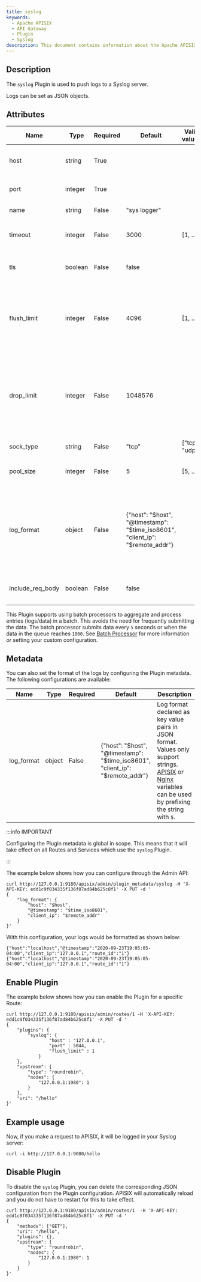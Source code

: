 ```yaml
---
title: syslog
keywords:
  - Apache APISIX
  - API Gateway
  - Plugin
  - Syslog
description: This document contains information about the Apache APISIX syslog Plugin.
---
```

<!--
#
# Licensed to the Apache Software Foundation (ASF) under one or more
# contributor license agreements.  See the NOTICE file distributed with
# this work for additional information regarding copyright ownership.
# The ASF licenses this file to You under the Apache License, Version 2.0
# (the "License"); you may not use this file except in compliance with
# the License.  You may obtain a copy of the License at
#
#     http://www.apache.org/licenses/LICENSE-2.0
#
# Unless required by applicable law or agreed to in writing, software
# distributed under the License is distributed on an "AS IS" BASIS,
# WITHOUT WARRANTIES OR CONDITIONS OF ANY KIND, either express or implied.
# See the License for the specific language governing permissions and
# limitations under the License.
#
-->

## Description

The `syslog` Plugin is used to push logs to a Syslog server.

Logs can be set as JSON objects.

## Attributes

| Name             | Type    | Required | Default      | Valid values  | Description                                                                                                              |
|------------------|---------|----------|--------------|---------------|--------------------------------------------------------------------------------------------------------------------------|
| host             | string  | True     |              |               | IP address or the hostname of the Syslog server.                                                                         |
| port             | integer | True     |              |               | Target port of the Syslog server.                                                                                        |
| name             | string  | False    | "sys logger" |               | Identifier for the server.                                                                                               |
| timeout          | integer | False    | 3000         | [1, ...]      | Timeout in ms for the upstream to send data.                                                                             |
| tls              | boolean | False    | false        |               | When set to `true` performs TLS verification.                                                                            |
| flush_limit      | integer | False    | 4096         | [1, ...]      | Maximum size of the buffer (KB) and the current message before it is flushed and written to the server.                  |
| drop_limit       | integer | False    | 1048576      |               | Maximum size of the buffer (KB) and the current message before the current message is dropped because of the size limit. |
| sock_type        | string  | False    | "tcp"        | ["tcp", "udp] | Transport layer protocol to use.                                                                                         |
| pool_size        | integer | False    | 5            | [5, ...]      | Keep-alive pool size used by `sock:keepalive`.                                                                           |
| log_format       | object  | False    | {"host": "$host", "@timestamp": "$time_iso8601", "client_ip": "$remote_addr"} |              | Log format declared as key value pairs in JSON format. Values only support strings. [APISIX](../apisix-variable.md) or [Nginx](http://nginx.org/en/docs/varindex.html) variables can be used by prefixing the string with `$`. |
| include_req_body | boolean | False    | false        |               | When set to `true` includes the request body in the log.                                                                 |

This Plugin supports using batch processors to aggregate and process entries (logs/data) in a batch. This avoids the need for frequently submitting the data. The batch processor submits data every `5` seconds or when the data in the queue reaches `1000`. See [Batch Processor](../batch-processor.md#configuration) for more information or setting your custom configuration.

## Metadata

You can also set the format of the logs by configuring the Plugin metadata. The following configurations are available:

| Name       | Type   | Required | Default                                                                       | Description                                                                                                                                                                                                                                             |
| ---------- | ------ | -------- | ----------------------------------------------------------------------------- | ------------------------------------------------------------------------------------------------------------------------------------------------------------------------------------------------------------------------------------------------------- |
| log_format | object | False    | {"host": "$host", "@timestamp": "$time_iso8601", "client_ip": "$remote_addr"} | Log format declared as key value pairs in JSON format. Values only support strings. [APISIX](../apisix-variable.md) or [Nginx](http://nginx.org/en/docs/varindex.html) variables can be used by prefixing the string with `$`. |

:::info IMPORTANT

Configuring the Plugin metadata is global in scope. This means that it will take effect on all Routes and Services which use the `syslog` Plugin.

:::

The example below shows how you can configure through the Admin API:

```shell
curl http://127.0.0.1:9180/apisix/admin/plugin_metadata/syslog -H 'X-API-KEY: edd1c9f034335f136f87ad84b625c8f1' -X PUT -d '
{
    "log_format": {
        "host": "$host",
        "@timestamp": "$time_iso8601",
        "client_ip": "$remote_addr"
    }
}'
```

With this configuration, your logs would be formatted as shown below:

```shell
{"host":"localhost","@timestamp":"2020-09-23T19:05:05-04:00","client_ip":"127.0.0.1","route_id":"1"}
{"host":"localhost","@timestamp":"2020-09-23T19:05:05-04:00","client_ip":"127.0.0.1","route_id":"1"}
```

## Enable Plugin

The example below shows how you can enable the Plugin for a specific Route:

```shell
curl http://127.0.0.1:9180/apisix/admin/routes/1 -H 'X-API-KEY: edd1c9f034335f136f87ad84b625c8f1' -X PUT -d '
{
    "plugins": {
        "syslog": {
                "host" : "127.0.0.1",
                "port" : 5044,
                "flush_limit" : 1
            }
    },
    "upstream": {
        "type": "roundrobin",
        "nodes": {
            "127.0.0.1:1980": 1
        }
    },
    "uri": "/hello"
}'
```

## Example usage

Now, if you make a request to APISIX, it will be logged in your Syslog server:

```shell
curl -i http://127.0.0.1:9080/hello
```

## Disable Plugin

To disable the `syslog` Plugin, you can delete the corresponding JSON configuration from the Plugin configuration. APISIX will automatically reload and you do not have to restart for this to take effect.

```shell
curl http://127.0.0.1:9180/apisix/admin/routes/1  -H 'X-API-KEY: edd1c9f034335f136f87ad84b625c8f1' -X PUT -d '
{
    "methods": ["GET"],
    "uri": "/hello",
    "plugins": {},
    "upstream": {
        "type": "roundrobin",
        "nodes": {
            "127.0.0.1:1980": 1
        }
    }
}'
```
